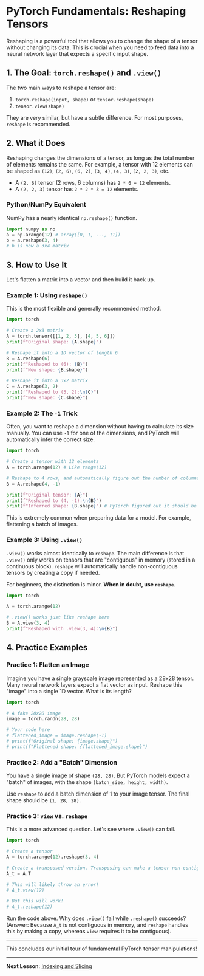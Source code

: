 # PyTorch Fundamentals: Reshaping Tensors

Reshaping is a powerful tool that allows you to change the shape of a tensor without changing its data. This is crucial when you need to feed data into a neural network layer that expects a specific input shape.

## 1. The Goal: `torch.reshape()` and `.view()`

The two main ways to reshape a tensor are:
1.  `torch.reshape(input, shape)` or `tensor.reshape(shape)`
2.  `tensor.view(shape)`

They are very similar, but have a subtle difference. For most purposes, `reshape` is recommended.

## 2. What it Does

Reshaping changes the dimensions of a tensor, as long as the total number of elements remains the same. For example, a tensor with 12 elements can be shaped as `(12)`, `(2, 6)`, `(6, 2)`, `(3, 4)`, `(4, 3)`, `(2, 2, 3)`, etc.

- A `(2, 6)` tensor (2 rows, 6 columns) has `2 * 6 = 12` elements.
- A `(2, 2, 3)` tensor has `2 * 2 * 3 = 12` elements.

### Python/NumPy Equivalent

NumPy has a nearly identical `np.reshape()` function.
```python
import numpy as np
a = np.arange(12) # array([0, 1, ..., 11])
b = a.reshape(3, 4)
# b is now a 3x4 matrix
```

## 3. How to Use It

Let's flatten a matrix into a vector and then build it back up.

### Example 1: Using `reshape()`

This is the most flexible and generally recommended method.

```python
import torch

# Create a 2x3 matrix
A = torch.tensor([[1, 2, 3], [4, 5, 6]])
print(f"Original shape: {A.shape}")

# Reshape it into a 1D vector of length 6
B = A.reshape(6)
print(f"Reshaped to (6): {B}")
print(f"New shape: {B.shape}")

# Reshape it into a 3x2 matrix
C = A.reshape(3, 2)
print(f"Reshaped to (3, 2):\n{C}")
print(f"New shape: {C.shape}")
```

### Example 2: The `-1` Trick

Often, you want to reshape a dimension without having to calculate its size manually. You can use `-1` for one of the dimensions, and PyTorch will automatically infer the correct size.

```python
import torch

# Create a tensor with 12 elements
A = torch.arange(12) # Like range(12)

# Reshape to 4 rows, and automatically figure out the number of columns
B = A.reshape(4, -1)

print(f"Original tensor: {A}")
print(f"Reshaped to (4, -1):\n{B}")
print(f"Inferred shape: {B.shape}") # PyTorch figured out it should be 4x3
```
This is extremely common when preparing data for a model. For example, flattening a batch of images.

### Example 3: Using `.view()`

`.view()` works almost identically to `reshape`. The main difference is that `.view()` only works on tensors that are "contiguous" in memory (stored in a continuous block). `reshape` will automatically handle non-contiguous tensors by creating a copy if needed.

For beginners, the distinction is minor. **When in doubt, use `reshape`**.

```python
import torch

A = torch.arange(12)

# .view() works just like reshape here
B = A.view(3, 4)
print(f"Reshaped with .view(3, 4):\n{B}")
```

## 4. Practice Examples

### Practice 1: Flatten an Image

Imagine you have a single grayscale image represented as a 28x28 tensor. Many neural network layers expect a flat vector as input. Reshape this "image" into a single 1D vector. What is its length?

```python
import torch

# A fake 28x28 image
image = torch.randn(28, 28)

# Your code here
# flattened_image = image.reshape(-1)
# print(f"Original shape: {image.shape}")
# print(f"Flattened shape: {flattened_image.shape}")
```

### Practice 2: Add a "Batch" Dimension

You have a single image of shape `(28, 28)`. But PyTorch models expect a "batch" of images, with the shape `(batch_size, height, width)`.

Use `reshape` to add a batch dimension of 1 to your image tensor. The final shape should be `(1, 28, 28)`.


### Practice 3: `view` vs. `reshape`

This is a more advanced question. Let's see where `.view()` can fail.

```python
import torch

# Create a tensor
A = torch.arange(12).reshape(3, 4)

# Create a transposed version. Transposing can make a tensor non-contiguous.
A_t = A.T

# This will likely throw an error!
# A_t.view(12)

# But this will work!
# A_t.reshape(12)
```
Run the code above. Why does `.view()` fail while `.reshape()` succeeds? (Answer: Because `A_t` is not contiguous in memory, and `reshape` handles this by making a copy, whereas `view` requires it to be contiguous).

---

This concludes our initial tour of fundamental PyTorch tensor manipulations!

---

**Next Lesson**: [Indexing and Slicing](06_indexing_and_slicing.md)
